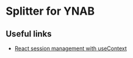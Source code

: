 # Splitter for YNAB

## Useful links
 
- [React session management with useContext](https://www.jmfurlott.com/handling-user-session-react-context/)
